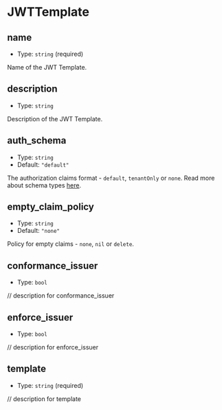 
JWTTemplate
===========



name
----

- Type: `string` (required)

Name of the JWT Template.



description
-----------

- Type: `string` 

Description of the JWT Template.



auth_schema
-----------

- Type: `string` 
- Default: `"default"`

The authorization claims format - `default`, `tenantOnly` or `none`. Read more about schema types [here](https://docs.descope.com/project-settings/jwt-templates).



empty_claim_policy
------------------

- Type: `string` 
- Default: `"none"`

Policy for empty claims - `none`, `nil` or `delete`.



conformance_issuer
------------------

- Type: `bool` 

// description for conformance_issuer



enforce_issuer
--------------

- Type: `bool` 

// description for enforce_issuer



template
--------

- Type: `string` (required)

// description for template
